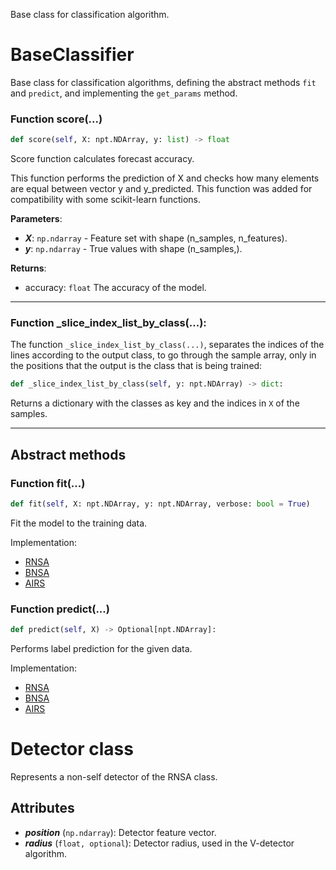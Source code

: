 Base class for classification algorithm.

# BaseClassifier

Base class for classification algorithms, defining the abstract methods ``fit`` and ``predict``, and implementing the ``get_params`` method.


### Function score(...)

```python
def score(self, X: npt.NDArray, y: list) -> float
```
Score function calculates forecast accuracy.

This function performs the prediction of X and checks how many elements are equal between vector y and y_predicted. 
This function was added for compatibility with some scikit-learn functions.

**Parameters**:
+ ***X***: ``np.ndarray`` - Feature set with shape (n_samples, n_features).
+ ***y***: ``np.ndarray`` - True values with shape (n_samples,).

**Returns**:

+ accuracy: ``float`` The accuracy of the model.

---

### Function _slice_index_list_by_class(...):

The function ``_slice_index_list_by_class(...)``, separates the indices of the lines according to the output class, to go through the sample array, only in the positions that the output is the class that is being trained:

```python
def _slice_index_list_by_class(self, y: npt.NDArray) -> dict:
```

Returns a dictionary with the classes as key and the indices in ``X`` of the samples.

---

## Abstract methods

### Function fit(...)

```python
def fit(self, X: npt.NDArray, y: npt.NDArray, verbose: bool = True)
```

Fit the model to the training data.

Implementation:

- [RNSA](../../../classes/Negative%20Selection/RNSA.md#function-fit)
- [BNSA](../../../classes/Negative%20Selection/BNSA.md#function-fit)
- [AIRS](../../../classes/Clonal%20Selection%20Algorithms/AIRS.md#function-fit)



### Function predict(...)

```python
def predict(self, X) -> Optional[npt.NDArray]:
```

Performs label prediction for the given data.

Implementation:

- [RNSA](../../../classes/Negative%20Selection/RNSA.md#function-predict)
- [BNSA](../../../classes/Negative%20Selection/BNSA.md#function-predict)
- [AIRS](../../../classes/Clonal%20Selection%20Algorithms/AIRS.md#function-predict)

# Detector class

Represents a non-self detector of the RNSA class.

Attributes
----------
* ***position*** (``np.ndarray``): Detector feature vector.
* ***radius*** (``float, optional``): Detector radius, used in the V-detector algorithm.

